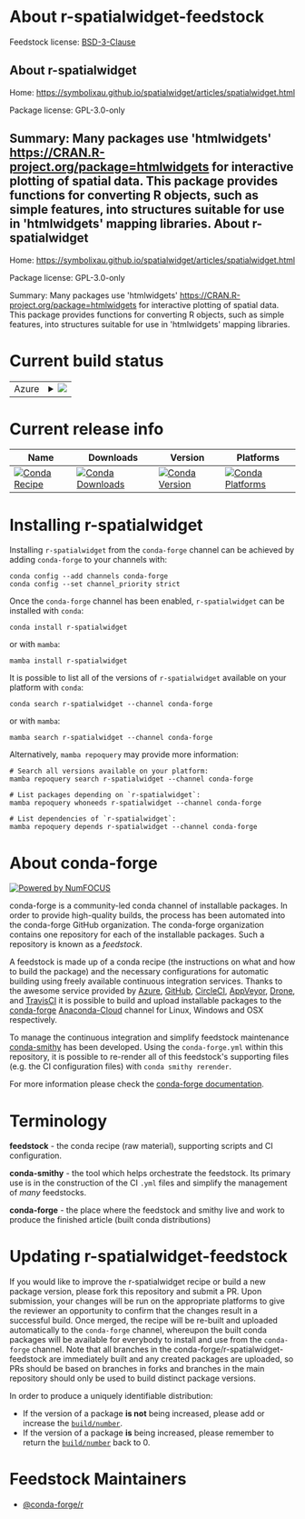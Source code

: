 About r-spatialwidget-feedstock
===============================

Feedstock license: [BSD-3-Clause](https://github.com/conda-forge/r-spatialwidget-feedstock/blob/main/LICENSE.txt)

About r-spatialwidget
---------------------

Home: https://symbolixau.github.io/spatialwidget/articles/spatialwidget.html

Package license: GPL-3.0-only

Summary: Many packages use 'htmlwidgets' <https://CRAN.R-project.org/package=htmlwidgets> for interactive plotting of spatial data. This package provides functions for converting R objects, such as simple features, into structures suitable for use in 'htmlwidgets' mapping libraries.
About r-spatialwidget
---------------------

Home: https://symbolixau.github.io/spatialwidget/articles/spatialwidget.html

Package license: GPL-3.0-only

Summary: Many packages use 'htmlwidgets' <https://CRAN.R-project.org/package=htmlwidgets> for interactive plotting of spatial data. This package provides functions for converting R objects, such as simple features, into structures suitable for use in 'htmlwidgets' mapping libraries.

Current build status
====================


<table>
    
  <tr>
    <td>Azure</td>
    <td>
      <details>
        <summary>
          <a href="https://dev.azure.com/conda-forge/feedstock-builds/_build/latest?definitionId=9450&branchName=main">
            <img src="https://dev.azure.com/conda-forge/feedstock-builds/_apis/build/status/r-spatialwidget-feedstock?branchName=main">
          </a>
        </summary>
        <table>
          <thead><tr><th>Variant</th><th>Status</th></tr></thead>
          <tbody><tr>
              <td>linux_64_r_base4.2</td>
              <td>
                <a href="https://dev.azure.com/conda-forge/feedstock-builds/_build/latest?definitionId=9450&branchName=main">
                  <img src="https://dev.azure.com/conda-forge/feedstock-builds/_apis/build/status/r-spatialwidget-feedstock?branchName=main&jobName=linux&configuration=linux%20linux_64_r_base4.2" alt="variant">
                </a>
              </td>
            </tr><tr>
              <td>linux_64_r_base4.3</td>
              <td>
                <a href="https://dev.azure.com/conda-forge/feedstock-builds/_build/latest?definitionId=9450&branchName=main">
                  <img src="https://dev.azure.com/conda-forge/feedstock-builds/_apis/build/status/r-spatialwidget-feedstock?branchName=main&jobName=linux&configuration=linux%20linux_64_r_base4.3" alt="variant">
                </a>
              </td>
            </tr><tr>
              <td>osx_64_r_base4.2</td>
              <td>
                <a href="https://dev.azure.com/conda-forge/feedstock-builds/_build/latest?definitionId=9450&branchName=main">
                  <img src="https://dev.azure.com/conda-forge/feedstock-builds/_apis/build/status/r-spatialwidget-feedstock?branchName=main&jobName=osx&configuration=osx%20osx_64_r_base4.2" alt="variant">
                </a>
              </td>
            </tr><tr>
              <td>osx_64_r_base4.3</td>
              <td>
                <a href="https://dev.azure.com/conda-forge/feedstock-builds/_build/latest?definitionId=9450&branchName=main">
                  <img src="https://dev.azure.com/conda-forge/feedstock-builds/_apis/build/status/r-spatialwidget-feedstock?branchName=main&jobName=osx&configuration=osx%20osx_64_r_base4.3" alt="variant">
                </a>
              </td>
            </tr><tr>
              <td>win_64</td>
              <td>
                <a href="https://dev.azure.com/conda-forge/feedstock-builds/_build/latest?definitionId=9450&branchName=main">
                  <img src="https://dev.azure.com/conda-forge/feedstock-builds/_apis/build/status/r-spatialwidget-feedstock?branchName=main&jobName=win&configuration=win%20win_64_" alt="variant">
                </a>
              </td>
            </tr>
          </tbody>
        </table>
      </details>
    </td>
  </tr>
</table>

Current release info
====================

| Name | Downloads | Version | Platforms |
| --- | --- | --- | --- |
| [![Conda Recipe](https://img.shields.io/badge/recipe-r--spatialwidget-green.svg)](https://anaconda.org/conda-forge/r-spatialwidget) | [![Conda Downloads](https://img.shields.io/conda/dn/conda-forge/r-spatialwidget.svg)](https://anaconda.org/conda-forge/r-spatialwidget) | [![Conda Version](https://img.shields.io/conda/vn/conda-forge/r-spatialwidget.svg)](https://anaconda.org/conda-forge/r-spatialwidget) | [![Conda Platforms](https://img.shields.io/conda/pn/conda-forge/r-spatialwidget.svg)](https://anaconda.org/conda-forge/r-spatialwidget) |

Installing r-spatialwidget
==========================

Installing `r-spatialwidget` from the `conda-forge` channel can be achieved by adding `conda-forge` to your channels with:

```
conda config --add channels conda-forge
conda config --set channel_priority strict
```

Once the `conda-forge` channel has been enabled, `r-spatialwidget` can be installed with `conda`:

```
conda install r-spatialwidget
```

or with `mamba`:

```
mamba install r-spatialwidget
```

It is possible to list all of the versions of `r-spatialwidget` available on your platform with `conda`:

```
conda search r-spatialwidget --channel conda-forge
```

or with `mamba`:

```
mamba search r-spatialwidget --channel conda-forge
```

Alternatively, `mamba repoquery` may provide more information:

```
# Search all versions available on your platform:
mamba repoquery search r-spatialwidget --channel conda-forge

# List packages depending on `r-spatialwidget`:
mamba repoquery whoneeds r-spatialwidget --channel conda-forge

# List dependencies of `r-spatialwidget`:
mamba repoquery depends r-spatialwidget --channel conda-forge
```


About conda-forge
=================

[![Powered by
NumFOCUS](https://img.shields.io/badge/powered%20by-NumFOCUS-orange.svg?style=flat&colorA=E1523D&colorB=007D8A)](https://numfocus.org)

conda-forge is a community-led conda channel of installable packages.
In order to provide high-quality builds, the process has been automated into the
conda-forge GitHub organization. The conda-forge organization contains one repository
for each of the installable packages. Such a repository is known as a *feedstock*.

A feedstock is made up of a conda recipe (the instructions on what and how to build
the package) and the necessary configurations for automatic building using freely
available continuous integration services. Thanks to the awesome service provided by
[Azure](https://azure.microsoft.com/en-us/services/devops/), [GitHub](https://github.com/),
[CircleCI](https://circleci.com/), [AppVeyor](https://www.appveyor.com/),
[Drone](https://cloud.drone.io/welcome), and [TravisCI](https://travis-ci.com/)
it is possible to build and upload installable packages to the
[conda-forge](https://anaconda.org/conda-forge) [Anaconda-Cloud](https://anaconda.org/)
channel for Linux, Windows and OSX respectively.

To manage the continuous integration and simplify feedstock maintenance
[conda-smithy](https://github.com/conda-forge/conda-smithy) has been developed.
Using the ``conda-forge.yml`` within this repository, it is possible to re-render all of
this feedstock's supporting files (e.g. the CI configuration files) with ``conda smithy rerender``.

For more information please check the [conda-forge documentation](https://conda-forge.org/docs/).

Terminology
===========

**feedstock** - the conda recipe (raw material), supporting scripts and CI configuration.

**conda-smithy** - the tool which helps orchestrate the feedstock.
                   Its primary use is in the construction of the CI ``.yml`` files
                   and simplify the management of *many* feedstocks.

**conda-forge** - the place where the feedstock and smithy live and work to
                  produce the finished article (built conda distributions)


Updating r-spatialwidget-feedstock
==================================

If you would like to improve the r-spatialwidget recipe or build a new
package version, please fork this repository and submit a PR. Upon submission,
your changes will be run on the appropriate platforms to give the reviewer an
opportunity to confirm that the changes result in a successful build. Once
merged, the recipe will be re-built and uploaded automatically to the
`conda-forge` channel, whereupon the built conda packages will be available for
everybody to install and use from the `conda-forge` channel.
Note that all branches in the conda-forge/r-spatialwidget-feedstock are
immediately built and any created packages are uploaded, so PRs should be based
on branches in forks and branches in the main repository should only be used to
build distinct package versions.

In order to produce a uniquely identifiable distribution:
 * If the version of a package **is not** being increased, please add or increase
   the [``build/number``](https://docs.conda.io/projects/conda-build/en/latest/resources/define-metadata.html#build-number-and-string).
 * If the version of a package **is** being increased, please remember to return
   the [``build/number``](https://docs.conda.io/projects/conda-build/en/latest/resources/define-metadata.html#build-number-and-string)
   back to 0.

Feedstock Maintainers
=====================

* [@conda-forge/r](https://github.com/conda-forge/r/)

